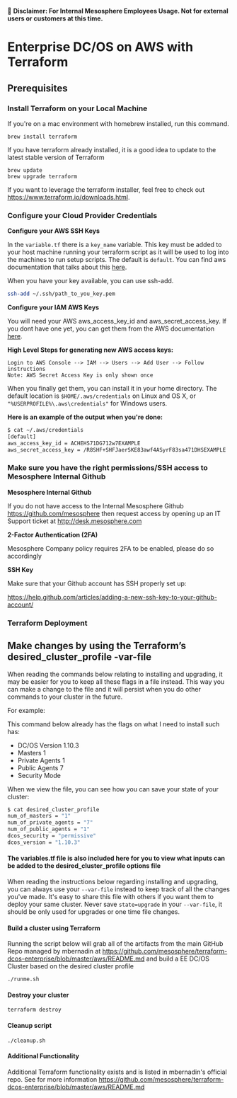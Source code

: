 &#x1F4D9; **Disclaimer: For Internal Mesosphere Employees Usage. Not for external users or customers at this time.**

# Enterprise DC/OS on AWS with Terraform

## Prerequisites

### Install Terraform on your Local Machine

If you're on a mac environment with homebrew installed, run this command.

```
brew install terraform
```

If you have terraform already installed, it is a good idea to update to the latest stable version of Terraform

```
brew update
brew upgrade terraform
```

If you want to leverage the terraform installer, feel free to check out https://www.terraform.io/downloads.html.

### Configure your Cloud Provider Credentials

**Configure your AWS SSH Keys**

In the `variable.tf` there is a `key_name` variable. This key must be added to your host machine running your terraform script as it will be used to log into the machines to run setup scripts. The default is `default`. You can find aws documentation that talks about this [here](https://docs.aws.amazon.com/AWSEC2/latest/UserGuide/ec2-key-pairs.html#how-to-generate-your-own-key-and-import-it-to-aws).

When you have your key available, you can use ssh-add.

```bash
ssh-add ~/.ssh/path_to_you_key.pem
```
**Configure your IAM AWS Keys**

You will need your AWS aws_access_key_id and aws_secret_access_key. If you dont have one yet, you can get them from the AWS documentation [here](http://docs.aws.amazon.com/IAM/latest/UserGuide/id_credentials_access-keys.html). 

**High Level Steps for generating new AWS access keys:**
```
Login to AWS Console --> IAM --> Users --> Add User --> Follow instructions
Note: AWS Secret Access Key is only shown once
```

When you finally get them, you can install it in your home directory. The default location is `$HOME/.aws/credentials` on Linux and OS X, or `"%USERPROFILE%\.aws\credentials"` for Windows users.

**Here is an example of the output when you're done:**

```bash
$ cat ~/.aws/credentials
[default]
aws_access_key_id = ACHEHS71DG712w7EXAMPLE
aws_secret_access_key = /R8SHF+SHFJaerSKE83awf4ASyrF83sa471DHSEXAMPLE
```
### Make sure you have the right permissions/SSH access to Mesosphere Internal Github

**Mesosphere Internal Github**

If you do not have access to the Internal Mesosphere Github https://github.com/mesosphere then request access by opening up an IT Support ticket at http://desk.mesosphere.com

**2-Factor Authentication (2FA)**

Mesosphere Company policy requires 2FA to be enabled, please do so accordingly

**SSH Key**

Make sure that your Github account has SSH properly set up:

https://help.github.com/articles/adding-a-new-ssh-key-to-your-github-account/

### Terraform Deployment

## Make changes by using the Terraform’s desired_cluster_profile -var-file

When reading the commands below relating to installing and upgrading, it may be easier for you to keep all these flags in a file instead. This way you can make a change to the file and it will persist when you do other commands to your cluster in the future.

For example:

This command below already has the flags on what I need to install such has:
* DC/OS Version 1.10.3
* Masters 1
* Private Agents 1
* Public Agents 7
* Security Mode


When we view the file, you can see how you can save your state of your cluster:

```bash
$ cat desired_cluster_profile
num_of_masters = "1"
num_of_private_agents = "7"
num_of_public_agents = "1"
dcos_security = "permissive"
dcos_version = "1.10.3"
```

#### The variables.tf file is also included here for you to view what inputs can be added to the desired_cluster_profile options file

When reading the instructions below regarding installing and upgrading, you can always use your `--var-file` instead to keep track of all the changes you've made. It's easy to share this file with others if you want them to deploy your same cluster. Never save `state=upgrade` in your `--var-file`, it should be only used for upgrades or one time file changes.


  #### Build a cluster using Terraform
Running the script below will grab all of the artifacts from the main GitHub Repo managed by mbernadin at https://github.com/mesosphere/terraform-dcos-enterprise/blob/master/aws/README.md and build a EE DC/OS Cluster based on the desired cluster profile
  ```
  ./runme.sh
  ```
  
  #### Destroy your cluster
  ```
  terraform destroy
  ```
  
   #### Cleanup script
  ```
  ./cleanup.sh
  ```
  
  
   #### Additional Functionality
Additional Terraform functionality exists and is listed in mbernadin's official repo. See for more information
https://github.com/mesosphere/terraform-dcos-enterprise/blob/master/aws/README.md 
  
